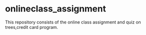 # onlineclass_assignment

This repository consists of the online class assignment and quiz on trees,credit card program.
